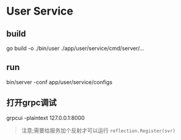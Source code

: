 # User Service

## build
go build -o ./bin/user ./app/user/service/cmd/server/...


## run
bin/server  -conf app/user/service/configs 


## 打开grpc调试
grpcui -plaintext 127.0.0.1:8000
> 注意;需要给服务加个反射才可以运行
  `reflection.Register(svr)`